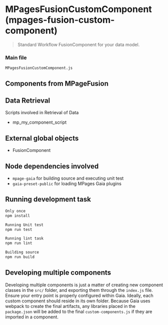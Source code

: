 # MPagesFusionCustomComponent (mpages-fusion-custom-component)

> Standard Workflow FusionComponent for your data model.

### Main file

`MPagesFusionCustomComponent.js`

## Components from MPageFusion

## Data Retrieval

Scripts involved in Retrieval of Data

-   mp_my_component_script

## External global objects

-   FusionComponent

## Node dependencies involved

-   `mpage-gaia` for building source and executing unit test
-   `gaia-preset-public` for loading MPages Gaia plugins

## Running development task

```bash
Only once
npm install

Running Unit test
npm run test

Running lint task
npm run lint

Building source
npm run build
```

## Developing multiple components

Developing multiple components is just a matter of creating new component classes in the `src/` folder, and exporting them through the `index.js` file. Ensure your entry point is properly configured within Gaia.
Ideally, each custom component should reside in its own folder. Because Gaia uses webpack to create the final artifacts, any libraries placed in the `package.json` will be added to the final `custom-components.js` if they are imported in a component.
